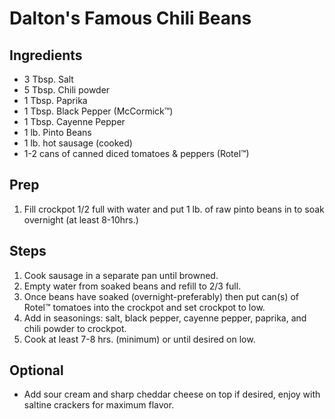 # Dalton's Famous Chili Beans

## Ingredients
- 3 Tbsp. Salt
- 5 Tbsp. Chili powder
- 1 Tbsp. Paprika
- 1 Tbsp. Black Pepper (McCormick™)
- 1 Tbsp. Cayenne Pepper
- 1 lb. Pinto Beans
- 1 lb. hot sausage (cooked)
- 1-2 cans of canned diced tomatoes & peppers (Rotel™)

## Prep
1. Fill crockpot 1/2 full with water and put 1 lb. of raw pinto beans in to soak overnight (at least 8-10hrs.)

## Steps
1. Cook sausage in a separate pan until browned.
2. Empty water from soaked beans and refill to 2/3 full. 
3. Once beans have soaked (overnight-preferably) then put can(s) of Rotel™ tomatoes into the crockpot and set crockpot to low.
4. Add in seasonings: salt, black pepper, cayenne pepper, paprika, and chili powder to crockpot.
5. Cook at least 7-8 hrs. (minimum) or until desired on low.

## Optional
- Add sour cream and sharp cheddar cheese on top if desired, enjoy with saltine crackers for maximum flavor.
